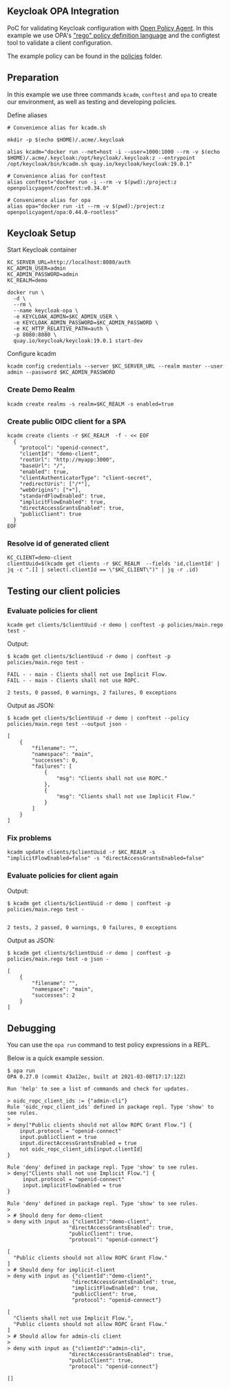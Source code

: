 Keycloak OPA Integration
----

PoC for validating Keycloak configuration with [Open Policy Agent](https://www.openpolicyagent.org/). In this example we use OPA's ["rego" policy definition language](https://www.openpolicyagent.org/docs/latest/policy-language/)
and the configtest tool to validate a client configuration.

The example policy can be found in the [policies](policies) folder.

## Preparation

In this example we use three commands `kcadm`, `conftest` and `opa` to create our environment, as well as testing and developing policies.

Define aliases
```
# Convenience alias for kcadm.sh

mkdir -p $(echo $HOME)/.acme/.keycloak

alias kcadm="docker run --net=host -i --user=1000:1000 --rm -v $(echo $HOME)/.acme/.keycloak:/opt/keycloak/.keycloak:z --entrypoint /opt/keycloak/bin/kcadm.sh quay.io/keycloak/keycloak:19.0.1"

# Convenience alias for conftest
alias conftest="docker run -i --rm -v $(pwd):/project:z openpolicyagent/conftest:v0.34.0"

# Convenience alias for opa 
alias opa="docker run -it --rm -v $(pwd):/project:z openpolicyagent/opa:0.44.0-rootless"
```

## Keycloak Setup

Start Keycloak container
```
KC_SERVER_URL=http://localhost:8080/auth
KC_ADMIN_USER=admin
KC_ADMIN_PASSWORD=admin
KC_REALM=demo

docker run \
  -d \
  --rm \
  --name keycloak-opa \
  -e KEYCLOAK_ADMIN=$KC_ADMIN_USER \
  -e KEYCLOAK_ADMIN_PASSWORD=$KC_ADMIN_PASSWORD \
  -e KC_HTTP_RELATIVE_PATH=auth \
  -p 8080:8080 \
  quay.io/keycloak/keycloak:19.0.1 start-dev
```

Configure kcadm

```
kcadm config credentials --server $KC_SERVER_URL --realm master --user admin --password $KC_ADMIN_PASSWORD
```

### Create Demo Realm

```
kcadm create realms -s realm=$KC_REALM -s enabled=true
```

### Create public OIDC client for a SPA
```
kcadm create clients -r $KC_REALM  -f - << EOF
  {
    "protocol": "openid-connect",
    "clientId": "demo-client",
    "rootUrl": "http://myapp:3000",
    "baseUrl": "/",
    "enabled": true,
    "clientAuthenticatorType": "client-secret",
    "redirectUris": ["/*"],
    "webOrigins": ["+"],
    "standardFlowEnabled": true,
    "implicitFlowEnabled": true,
    "directAccessGrantsEnabled": true,
    "publicClient": true
  }
EOF
```

### Resolve id of generated client
```
KC_CLIENT=demo-client
clientUuid=$(kcadm get clients -r $KC_REALM  --fields 'id,clientId' | jq -c ".[] | select(.clientId == \"$KC_CLIENT\")" | jq -r .id)
```

## Testing our client policies

### Evaluate policies for client
```
kcadm get clients/$clientUuid -r demo | conftest -p policies/main.rego test -
```

Output:
```
$ kcadm get clients/$clientUuid -r demo | conftest -p policies/main.rego test -

FAIL - - main - Clients shall not use Implicit Flow.
FAIL - - main - Clients shall not use ROPC.

2 tests, 0 passed, 0 warnings, 2 failures, 0 exceptions
```

Output as JSON:

```
$ kcadm get clients/$clientUuid -r demo | conftest --policy policies/main.rego test --output json -

[
	{
		"filename": "",
		"namespace": "main",
		"successes": 0,
		"failures": [
			{
				"msg": "Clients shall not use ROPC."
			},
			{
				"msg": "Clients shall not use Implicit Flow."
			}
		]
	}
]
```

### Fix problems

```
kcadm update clients/$clientUuid -r $KC_REALM -s "implicitFlowEnabled=false" -s "directAccessGrantsEnabled=false"
```

### Evaluate policies for client again

Output:
```
$ kcadm get clients/$clientUuid -r demo | conftest -p policies/main.rego test -


2 tests, 2 passed, 0 warnings, 0 failures, 0 exceptions
```

Output as JSON:
```
$ kcadm get clients/$clientUuid -r demo | conftest -p policies/main.rego test -o json -

[
	{
		"filename": "",
		"namespace": "main",
		"successes": 2
	}
]
```

## Debugging

You can use the `opa run` command to test policy expressions in a REPL.

Below is a quick example session.

```
$ opa run
OPA 0.27.0 (commit 43a12ec, built at 2021-03-08T17:17:12Z)

Run 'help' to see a list of commands and check for updates.

> oidc_ropc_client_ids := {"admin-cli"}
Rule 'oidc_ropc_client_ids' defined in package repl. Type 'show' to see rules.
> 
> deny["Public clients should not allow ROPC Grant Flow."] {
    input.protocol = "openid-connect"
    input.publicClient = true
    input.directAccessGrantsEnabled = true
    not oidc_ropc_client_ids[input.clientId]
}
 
Rule 'deny' defined in package repl. Type 'show' to see rules.
> deny["Clients shall not use Implicit Flow."] {
     input.protocol = "openid-connect"
     input.implicitFlowEnabled = true
}
 
Rule 'deny' defined in package repl. Type 'show' to see rules.
> 
> # Should deny for demo-client
> deny with input as {"clientId":"demo-client",
                    "directAccessGrantsEnabled": true, 
                    "publicClient": true, 
                    "protocol": "openid-connect"}

[
  "Public clients should not allow ROPC Grant Flow."
]
> # Should deny for implicit-client
> deny with input as {"clientId":"demo-client",
                     "directAccessGrantsEnabled": true, 
                     "implicitFlowEnabled": true, 
                     "publicClient": true, 
                     "protocol": "openid-connect"}
 
[
  "Clients shall not use Implicit Flow.",
  "Public clients should not allow ROPC Grant Flow."
]
> # Should allow for admin-cli client
> 
> deny with input as {"clientId":"admin-cli",
                    "directAccessGrantsEnabled": true, 
                    "publicClient": true, 
                    "protocol": "openid-connect"}
 
[]
```